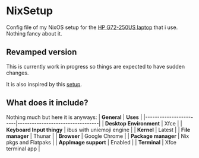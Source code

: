 # NixSetup
Config file of my NixOS setup for the [HP G72-250US laptop](https://www.newegg.com/hp-17-3-intel-core-i3-350m-intel-hd-graphics-4gb-memory-320gb-hdd/p/N82E16834157289) that i use. Nothing fancy about it.

## Revamped version
This is currently work in progress so things are expected to have sudden changes.

It is also inspired by this [setup](https://github.com/wyattgill9/dotfiles).

## What does it include?
Nothing much but here it is anyways:
| **General**         | **Uses**                            |
|------------------------|----------------------------------|
| **Desktop Environment**     | Xfce                        |
| **Keyboard Input thingy**   | ibus with uniemoji engine   |
| **Kernel**                  | Latest                      | 
| **File manager**            | Thunar                      |
| **Browser**                 | Google Chrome               |
| **Package manager**         | Nix pkgs and Flatpaks       | 
| **AppImage support**        | Enabled                     |
| **Terminal**                | Xfce terminal app           | 
